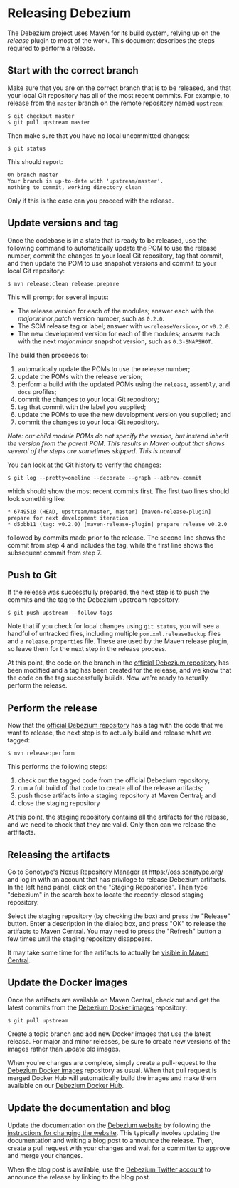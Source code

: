 # Releasing Debezium

The Debezium project uses Maven for its build system, relying up on the _release_ plugin to most of the work. This document describes the steps required to perform a release.

## Start with the correct branch

Make sure that you are on the correct branch that is to be released, and that your local Git repository has all of the most recent commits. For example, to release from the `master` branch on the remote repository named `upstream`:

    $ git checkout master
    $ git pull upstream master

Then make sure that you have no local uncommitted changes:

    $ git status

This should report:

    On branch master
    Your branch is up-to-date with 'upstream/master'.
    nothing to commit, working directory clean

Only if this is the case can you proceed with the release.

## Update versions and tag

Once the codebase is in a state that is ready to be released, use the following command to automatically update the POM to use the release number, commit the changes to your local Git repository, tag that commit, and then update the POM to use snapshot versions and commit to your local Git repository:

    $ mvn release:clean release:prepare

This will prompt for several inputs:

* The release version for each of the modules; answer each with the _major.minor.patch_ version number, such as `0.2.0`.
* The SCM release tag or label; answer with `v<releaseVersion>`, or `v0.2.0`.
* The new development version for each of the modules; answer each with the next _major.minor_ snapshot version, such as `0.3-SNAPSHOT`.

The build then proceeds to:

1. automatically update the POMs to use the release number;
2. update the POMs with the release version;
3. perform a build with the updated POMs using the `release`, `assembly`, and `docs` profiles;
4. commit the changes to your local Git repository;
5. tag that commit with the label you supplied;
6. update the POMs to use the new development version you supplied; and 
7. commit the changes to your local Git repository.

_Note: our child module POMs do not specify the version, but instead inherit the version from the parent POM. This results in Maven output that shows several of the steps are sometimes skipped. This is normal._

You can look at the Git history to verify the changes:

    $ git log --pretty=oneline --decorate --graph --abbrev-commit

which should show the most recent commits first. The first two lines should look something like:

    * 6749518 (HEAD, upstream/master, master) [maven-release-plugin] prepare for next development iteration
    * d5bbb11 (tag: v0.2.0) [maven-release-plugin] prepare release v0.2.0

followed by commits made prior to the release. The second line shows the commit from step 4 and includes the tag, while the first line shows the subsequent commit from step 7.

## Push to Git

If the release was successfully prepared, the next step is to push the commits and the tag to the Debezium upstream repository.

    $ git push upstream --follow-tags

Note that if you check for local changes using `git status`, you will see a handful of untracked files, including multiple `pom.xml.releaseBackup` files and a `release.properties` file. These are used by the Maven release plugin, so leave them for the next step in the release process.

At this point, the code on the branch in the [official Debezium repository](https://github.com/debezium/debezium) has been modified and a tag has been created for the release, and we know that the code on the tag successfully builds. Now we're ready to actually perform the release.

## Perform the release

Now that the [official Debezium repository](https://github.com/debezium/debezium) has a tag with the code that we want to release, the next step is to actually build and release what we tagged:

    $ mvn release:perform

This performs the following steps:

1. check out the tagged code from the official Debezium repository;
2. run a full build of that code to create all of the release artifacts;
3. push those artifacts into a staging repository at Maven Central; and
4. close the staging repository

At this point, the staging repository contains all the artifacts for the release, and we need to check that they are valid. Only then can we release the artfifacts.

## Releasing the artifacts

Go to Sonotype's Nexus Repository Manager at https://oss.sonatype.org/ and log in with an account that has privilege to release Debezium artifacts. In the left hand panel, click on the "Staging Repositories". Then type "debezium" in the search box to locate the recently-closed staging repository.

Select the staging repository (by checking the box) and press the "Release" button. Enter a description in the dialog box, and press "OK" to release the artifacts to Maven Central. You may need to press the "Refresh" button a few times until the staging repository disappears.

It may take some time for the artifacts to actually be [visible in Maven Central](http://search.maven.org/#search%7Cga%7C1%7Cg%3A%22io.debezium%22).

## Update the Docker images

Once the artifacts are available on Maven Central, check out and get the latest commits from the [Debezium Docker images](https://github.com/debezium/docker-images) repository:

    $ git pull upstream

Create a topic branch and add new Docker images that use the latest release. For major and minor releases, be sure to create new versions of the images rather than update old images.

When you're changes are complete, simply create a pull-request to the [Debezium Docker images](https://github.com/debezium/docker-images) repository as usual. When that pull request is merged Docker Hub will automatically build the images and make them available on our [Debezium Docker Hub](https://hub.docker.com/r/debezium/).

## Update the documentation and blog

Update the documentation on the [Debezium website](http://debezium.io) by following the [instructions for changing the website](http://debezium.io/docs/contribute/#website). This typically involes updating the documentation and writing a blog post to announce the release. Then, create a pull request with your changes and wait for a committer to approve and merge your changes.

When the blog post is available, use the [Debezium Twitter account](https://twitter.com/debezium) to announce the release by linking to the blog post.